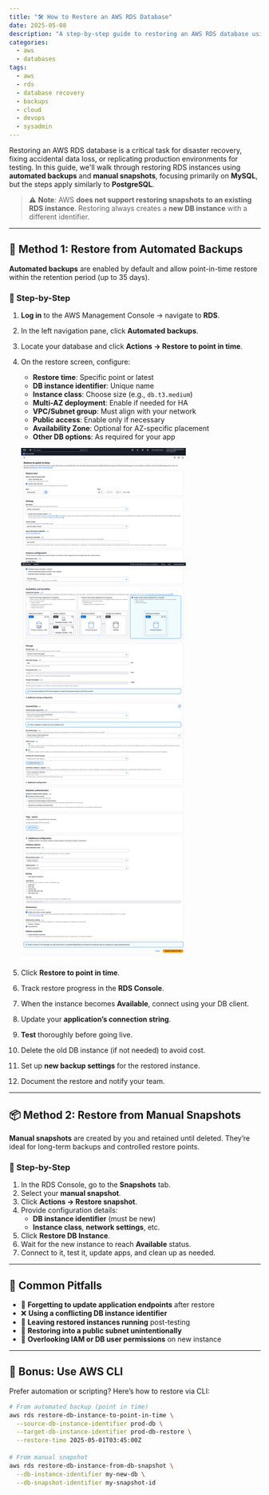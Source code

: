 ```yaml
---
title: "🛠️ How to Restore an AWS RDS Database"
date: 2025-05-08
description: "A step-by-step guide to restoring an AWS RDS database using automated backups and manual snapshots. Includes MySQL support, CLI tips, pitfalls to avoid, and best practices for disaster recovery."
categories:
  - aws
  - databases
tags:
  - aws
  - rds
  - database recovery
  - backups
  - cloud
  - devops
  - sysadmin
---
```


Restoring an AWS RDS database is a critical task for disaster recovery, fixing accidental data loss, or replicating production environments for testing. In this guide, we'll walk through restoring RDS instances using **automated backups** and **manual snapshots**, focusing primarily on **MySQL**, but the steps apply similarly to **PostgreSQL**.

> ⚠️ **Note**: AWS **does not support restoring snapshots to an existing RDS instance**. Restoring always creates a **new DB instance** with a different identifier.

---

## 🔄 Method 1: Restore from Automated Backups

**Automated backups** are enabled by default and allow point-in-time restore within the retention period (up to 35 days).

### 📝 Step-by-Step

1. **Log in** to the AWS Management Console → navigate to **RDS**.
2. In the left navigation pane, click **Automated backups**.
3. Locate your database and click **Actions → Restore to point in time**.
4. On the restore screen, configure:
   - **Restore time**: Specific point or latest
   - **DB instance identifier**: Unique name
   - **Instance class**: Choose size (e.g., `db.t3.medium`)
   - **Multi-AZ deployment**: Enable if needed for HA
   - **VPC/Subnet group**: Must align with your network
   - **Public access**: Enable only if necessary
   - **Availability Zone**: Optional for AZ-specific placement
   - **Other DB options**: As required for your app

   ![Restore Options](assets/img/posts/2025-05-08-aws-rds-database-restore/aws-restore-options.png)

5. Click **Restore to point in time**.
6. Track restore progress in the **RDS Console**.
7. When the instance becomes **Available**, connect using your DB client.
8. Update your **application’s connection string**.
9. **Test** thoroughly before going live.
10. Delete the old DB instance (if not needed) to avoid cost.
11. Set up **new backup settings** for the restored instance.
12. Document the restore and notify your team.

---

## 📦 Method 2: Restore from Manual Snapshots

**Manual snapshots** are created by you and retained until deleted. They’re ideal for long-term backups and controlled restore points.

### 📝 Step-by-Step

1. In the RDS Console, go to the **Snapshots** tab.
2. Select your **manual snapshot**.
3. Click **Actions → Restore snapshot**.
4. Provide configuration details:
   - **DB instance identifier** (must be new)
   - **Instance class**, **network settings**, etc.
5. Click **Restore DB Instance**.
6. Wait for the new instance to reach **Available** status.
7. Connect to it, test it, update apps, and clean up as needed.

---

## 🧠 Common Pitfalls

- 🔗 **Forgetting to update application endpoints** after restore
- ❌ **Using a conflicting DB instance identifier**
- 💸 **Leaving restored instances running** post-testing
- 🔐 **Restoring into a public subnet unintentionally**
- 👥 **Overlooking IAM or DB user permissions** on new instance

---

## 🧰 Bonus: Use AWS CLI

Prefer automation or scripting? Here’s how to restore via CLI:

```bash
# From automated backup (point in time)
aws rds restore-db-instance-to-point-in-time \
  --source-db-instance-identifier prod-db \
  --target-db-instance-identifier prod-db-restore \
  --restore-time 2025-05-01T03:45:00Z

# From manual snapshot
aws rds restore-db-instance-from-db-snapshot \
  --db-instance-identifier my-new-db \
  --db-snapshot-identifier my-snapshot-id
```